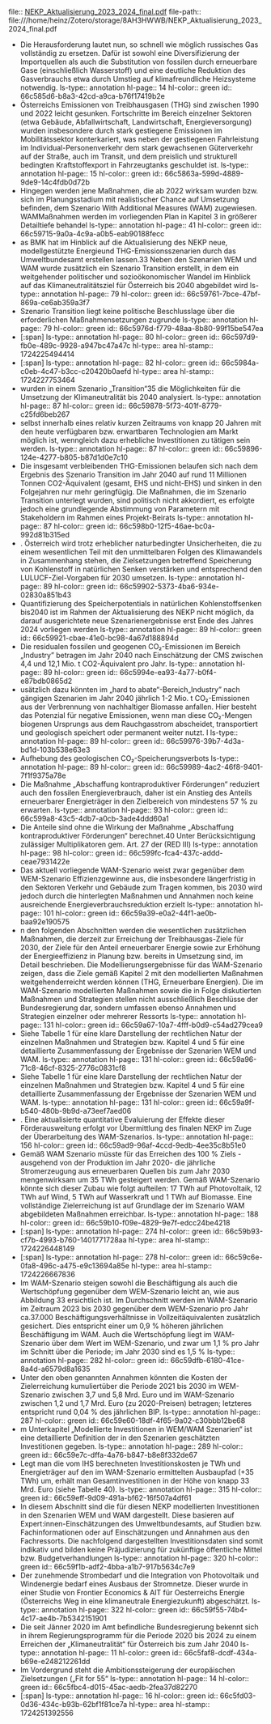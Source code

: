 file:: [NEKP_Aktualisierung_2023_2024_final.pdf](file:///home/heinz/Zotero/storage/8AH3HWWB/NEKP_Aktualisierung_2023_2024_final.pdf)
file-path:: file:///home/heinz/Zotero/storage/8AH3HWWB/NEKP_Aktualisierung_2023_2024_final.pdf

- Die Herausforderung lautet nun, so schnell wie möglich russisches Gas vollständig zu ersetzen. Dafür ist sowohl eine Diversifizierung der Importquellen als auch die Substitution von fossilen durch erneuerbare Gase (einschließlich Wasserstoff) und eine deutliche Reduktion des Gasverbrauchs etwa durch Umstieg auf klimafreundliche Heizsysteme notwendig.
  ls-type:: annotation
  hl-page:: 14
  hl-color:: green
  id:: 66c585d6-b8a3-42cd-a9ca-b76f17419b2e
- Österreichs Emissionen von Treibhausgasen (THG) sind zwischen 1990 und 2022 leicht gesunken. Fortschritte im Bereich einzelner Sektoren (etwa Gebäude, Abfallwirtschaft, Landwirtschaft, Energieversorgung) wurden insbesondere durch stark gestiegene Emissionen im Mobilitätssektor konterkariert, was neben der gestiegenen Fahrleistung im Individual-Personenverkehr dem stark gewachsenen Güterverkehr auf der Straße, auch im Transit, und dem preislich und strukturell bedingten Kraftstoffexport in Fahrzeugtanks geschuldet ist.
  ls-type:: annotation
  hl-page:: 15
  hl-color:: green
  id:: 66c5863a-599d-4889-9de9-14c4fdb0d72b
- Hingegen werden jene Maßnahmen, die ab 2022 wirksam wurden bzw. sich im Planungsstadium mit realistischer Chance auf Umsetzung befinden, dem Szenario With Additional Measures (WAM) zugewiesen. WAMMaßnahmen werden im vorliegenden Plan in Kapitel 3 in größerer Detailtiefe behandel
  ls-type:: annotation
  hl-page:: 41
  hl-color:: green
  id:: 66c59715-9a0a-4c9a-a0b5-eab90188fecc
- as BMK hat im Hinblick auf die Aktualisierung des NEKP neue, modellgestützte Energieund THG-Emissionsszenarien durch das Umweltbundesamt erstellen lassen.33 Neben den Szenarien WEM und WAM wurde zusätzlich ein Szenario Transition erstellt, in dem ein weitgehender politischer und sozioökonomischer Wandel im Hinblick auf das Klimaneutralitätsziel für Österreich bis 2040 abgebildet wird
  ls-type:: annotation
  hl-page:: 79
  hl-color:: green
  id:: 66c59761-7bce-47bf-869a-ce6ab359a3f7
- Szenario Transition liegt keine politische Beschlusslage über die erforderlichen Maßnahmensetzungen zugrunde
  ls-type:: annotation
  hl-page:: 79
  hl-color:: green
  id:: 66c5976d-f779-48aa-8b80-99f15be547ea
- [:span]
  ls-type:: annotation
  hl-page:: 80
  hl-color:: green
  id:: 66c597d9-fb0e-489c-9928-a947bc47a47c
  hl-type:: area
  hl-stamp:: 1724225494414
- [:span]
  ls-type:: annotation
  hl-page:: 82
  hl-color:: green
  id:: 66c5984a-c0eb-4c47-b3cc-c20420b0aefd
  hl-type:: area
  hl-stamp:: 1724227753464
- wurden in einem Szenario „Transition“35 die Möglichkeiten für die Umsetzung der Klimaneutralität bis 2040 analysiert. 
  ls-type:: annotation
  hl-page:: 87
  hl-color:: green
  id:: 66c59878-5f73-401f-8779-c25fd6beb267
- selbst innerhalb eines relativ kurzen Zeitraums von knapp 20 Jahren mit den heute verfügbaren bzw. erwartbaren Technologien am Markt möglich ist, wenngleich dazu erhebliche Investitionen zu tätigen sein werden. 
  ls-type:: annotation
  hl-page:: 87
  hl-color:: green
  id:: 66c59896-124e-4277-b805-b87d1d0e7c10
- Die insgesamt verbleibenden THG-Emissionen belaufen sich nach dem Ergebnis des Szenario Transition im Jahr 2040 auf rund 11 Millionen Tonnen CO2-Äquivalent (gesamt, EHS und nicht-EHS) und sinken in den Folgejahren nur mehr geringfügig. Die Maßnahmen, die im Szenario Transition unterlegt wurden, sind politisch nicht akkordiert, es erfolgte jedoch eine grundlegende Abstimmung von Parametern mit Stakeholdern im Rahmen eines Projekt-Beirats
  ls-type:: annotation
  hl-page:: 87
  hl-color:: green
  id:: 66c598b0-12f5-46ae-bc0a-992d81b315ed
- . Österreich wird trotz erheblicher naturbedingter Unsicherheiten, die zu einem wesentlichen Teil mit den unmittelbaren Folgen des Klimawandels in Zusammenhang stehen, die Zielsetzungen betreffend Speicherung von Kohlenstoff in natürlichen Senken verstärken und entsprechend den LULUCF-Ziel-Vorgaben für 2030 umsetzen. 
  ls-type:: annotation
  hl-page:: 89
  hl-color:: green
  id:: 66c59902-5373-4ba6-934e-02830a851b43
- Quantifizierung des Speicherpotentials in natürlichen Kohlenstoffsenken bis2040 ist im Rahmen der Aktualisierung des NEKP nicht möglich, da darauf ausgerichtete neue Szenarienergebnisse erst Ende des Jahres 2024 vorliegen werden
  ls-type:: annotation
  hl-page:: 89
  hl-color:: green
  id:: 66c59921-cbae-41e0-bc98-4a67d188894d
- Die residualen fossilen und geogenen CO₂-Emissionen im Bereich „Industry” betragen im Jahr 2040 nach Einschätzung der CMS zwischen 4,4 und 12,1 Mio. t CO2-Äquivalent pro Jahr. 
  ls-type:: annotation
  hl-page:: 89
  hl-color:: green
  id:: 66c5994e-ea93-4a77-b0f4-e87bdb0865d2
- usätzlich dazu könnten im „hard to abate“-Bereich„Industry” nach gängigen Szenarien im Jahr 2040 jährlich 1-2 Mio. t CO₂-Emissionen aus der Verbrennung von nachhaltiger Biomasse anfallen. Hier besteht das Potenzial für negative Emissionen, wenn man diese CO₂-Mengen biogenen Ursprungs aus dem Rauchgasstrom abscheidet, transportiert und geologisch speichert oder permanent weiter nutzt. I
  ls-type:: annotation
  hl-page:: 89
  hl-color:: green
  id:: 66c59976-39b7-4d3a-bd1d-103b538e63e3
- Aufhebung des geologischen CO₂-Speicherungsverbots 
  ls-type:: annotation
  hl-page:: 89
  hl-color:: green
  id:: 66c59989-4ac2-46f8-9401-7f1f9375a78e
- Die Maßnahme „Abschaffung kontraproduktiver Förderungen“ reduziert auch den fossilen Energieverbrauch, daher ist ein Anstieg des Anteils erneuerbarer Energieträger in den Zielbereich von mindestens 57 % zu erwarten.
  ls-type:: annotation
  hl-page:: 93
  hl-color:: green
  id:: 66c599a8-43c5-4db7-a0cb-3ade4ddd60a1
- Die Anteile sind ohne die Wirkung der Maßnahme „Abschaffung kontraproduktiver Förderungen“ berechnet.40 Unter Berücksichtigung zulässiger Multiplikatoren gem. Art. 27 der (RED III)
  ls-type:: annotation
  hl-page:: 98
  hl-color:: green
  id:: 66c599fc-fca4-437c-addd-ceae7931422e
- Das aktuell vorliegende WAM-Szenario weist zwar gegenüber dem WEM-Szenario Effizienzgewinne aus, die insbesondere längerfristig in den Sektoren Verkehr und Gebäude zum Tragen kommen, bis 2030 wird jedoch durch die hinterlegten Maßnahmen und Annahmen noch keine ausreichende Energieverbrauchsreduktion erzielt
  ls-type:: annotation
  hl-page:: 101
  hl-color:: green
  id:: 66c59a39-e0a2-44f1-ae0b-baa92e190575
- n den folgenden Abschnitten werden die wesentlichen zusätzlichen Maßnahmen, die derzeit zur Erreichung der Treibhausgas-Ziele für 2030, der Ziele für den Anteil erneuerbarer Energie sowie zur Erhöhung der Energieeffizienz in Planung bzw. bereits in Umsetzung sind, im Detail beschrieben. Die Modellierungsergebnisse für das WAM-Szenario zeigen, dass die Ziele gemäß Kapitel 2 mit den modellierten Maßnahmen weitgehenderreicht werden können (THG, Erneuerbare Energien). Die im WAM-Szenario modellierten Maßnahmen sowie die in Folge diskutierten Maßnahmen und Strategien stellen nicht ausschließlich Beschlüsse der Bundesregierung dar, sondern umfassen ebenso Annahmen und Strategien einzelner oder mehrerer Ressorts
  ls-type:: annotation
  hl-page:: 131
  hl-color:: green
  id:: 66c59a67-10a7-4fff-b0d9-c54ad279cea9
- Siehe Tabelle 1 für eine klare Darstellung der rechtlichen Natur der einzelnen Maßnahmen und Strategien bzw. Kapitel 4 und 5 für eine detaillierte Zusammenfassung der Ergebnisse der Szenarien WEM und WAM.
  ls-type:: annotation
  hl-page:: 131
  hl-color:: green
  id:: 66c59a96-71c8-46cf-8325-2776c0831cf8
- Siehe Tabelle 1 für eine klare Darstellung der rechtlichen Natur der einzelnen Maßnahmen und Strategien bzw. Kapitel 4 und 5 für eine detaillierte Zusammenfassung der Ergebnisse der Szenarien WEM und WAM.
  ls-type:: annotation
  hl-page:: 131
  hl-color:: green
  id:: 66c59a9f-b540-480b-9b9d-a73eef7aed06
- . Eine aktualisierte quantitative Evaluierung der Effekte dieser Förderausweitung erfolgt vor Übermittlung des finalen NEKP im Zuge der Überarbeitung des WAM-Szenarios.
  ls-type:: annotation
  hl-page:: 156
  hl-color:: green
  id:: 66c59ad9-96af-4ccd-9edb-4ee35c8b51e0
- Gemäß WAM Szenario müsste für das Erreichen des 100 % Ziels - ausgehend von der Produktion im Jahr 2020- die jährliche Stromerzeugung aus erneuerbaren Quellen bis zum Jahr 2030 mengenwirksam um 35 TWh gesteigert werden. Gemäß WAM-Szenario könnte sich dieser Zubau wie folgt aufteilen: 17 TWh auf Photovoltaik, 12 TWh auf Wind, 5 TWh auf Wasserkraft und 1 TWh auf Biomasse. Eine vollständige Zielerreichung ist auf Grundlage der im Szenario WAM abgebildeten Maßnahmen erreichbar.
  ls-type:: annotation
  hl-page:: 188
  hl-color:: green
  id:: 66c59b10-f09e-4829-9e7f-edcc24be4218
- [:span]
  ls-type:: annotation
  hl-page:: 274
  hl-color:: green
  id:: 66c59b93-cf7b-4993-b760-1401771728aa
  hl-type:: area
  hl-stamp:: 1724226448149
- [:span]
  ls-type:: annotation
  hl-page:: 278
  hl-color:: green
  id:: 66c59c6e-0fa8-496c-a475-e9c13694a85e
  hl-type:: area
  hl-stamp:: 1724226667836
- Im WAM-Szenario steigen sowohl die Beschäftigung als auch die Wertschöpfung gegenüber dem WEM-Szenario leicht an, wie aus Abbildung 33 ersichtlich ist. Im Durchschnitt werden im WAM-Szenario im Zeitraum 2023 bis 2030 gegenüber dem WEM-Szenario pro Jahr ca.37.000 Beschäftigungsverhältnisse in Vollzeitäquivalenten zusätzlich gesichert. Dies entspricht einer um 0,9 % höheren jährlichen Beschäftigung im WAM. Auch die Wertschöpfung liegt im WAM-Szenario über dem Wert im WEM-Szenario, und zwar um 1,1 % pro Jahr im Schnitt über die Periode; im Jahr 2030 sind es 1,5 %
  ls-type:: annotation
  hl-page:: 282
  hl-color:: green
  id:: 66c59dfb-6180-41ce-8a4d-a6579d8a1635
- Unter den oben genannten Annahmen könnten die Kosten der Zielerreichung kumuliertüber die Periode 2021 bis 2030 im WEM-Szenario zwischen 3,7 und 5,8 Mrd. Euro und im WAM-Szenario zwischen 1,2 und 1,7 Mrd. Euro (zu 2020-Preisen) betragen; letzteres entspricht rund 0,04 % des jährlichen BIP.
  ls-type:: annotation
  hl-page:: 287
  hl-color:: green
  id:: 66c59e60-18df-4f65-9a02-c30bbb12be68
- m Unterkapitel „Modellierte Investitionen in WEM/WAM Szenarien“ ist eine detaillierte Definition der in den Szenarien geschätzten Investitionen gegeben.
  ls-type:: annotation
  hl-page:: 289
  hl-color:: green
  id:: 66c59e7c-dffa-4a76-b847-b8e8f332de67
- Legt man die vom IHS berechneten Investitionskosten je TWh und Energieträger auf den im WAM-Szenario ermittelten Ausbaupfad (+35 TWh) um, erhält man Gesamtinvestitionen in der Höhe von knapp 33 Mrd. Euro (siehe Tabelle 40).
  ls-type:: annotation
  hl-page:: 315
  hl-color:: green
  id:: 66c59eff-9d09-491a-bf62-16f507a4df61
- In diesem Abschnitt sind die für diesen NEKP modellierten Investitionen in den Szenarien WEM und WAM dargestellt. Diese basieren auf Expert:innen-Einschätzungen des Umweltbundesamts, auf Studien bzw. Fachinformationen oder auf Einschätzungen und Annahmen aus den Fachressorts. Die nachfolgend dargestellten Investitionsdaten sind somit indikativ und bilden keine Präjudizierung für zukünftige öffentliche Mittel bzw. Budgetverhandlungen
  ls-type:: annotation
  hl-page:: 320
  hl-color:: green
  id:: 66c59f1b-adf2-4bba-a1b7-917b5634c7e9
- Der zunehmende Strombedarf und die Integration von Photovoltaik und Windenergie bedarf eines Ausbaus der Stromnetze. Dieser wurde in einer Studie von Frontier Economics & AIT für Oesterreichs Energie (Österreichs Weg in eine klimaneutrale Energiezukunft) abgeschätzt.
  ls-type:: annotation
  hl-page:: 322
  hl-color:: green
  id:: 66c59f55-74b4-4c17-ae4b-7b5342151901
- Die seit Jänner 2020 im Amt befindliche Bundesregierung bekennt sich in ihrem Regierungsprogramm für die Periode 2020 bis 2024 zu einem Erreichen der „Klimaneutralität“ für Österreich bis zum Jahr 2040
  ls-type:: annotation
  hl-page:: 11
  hl-color:: green
  id:: 66c5faf8-dcdf-434a-b69e-e248212261dd
- Im Vordergrund steht die Ambitionssteigerung der europäischen Zielsetzungen („Fit for 55“
  ls-type:: annotation
  hl-page:: 14
  hl-color:: green
  id:: 66c5fbc4-d015-45ac-aedb-2fea37d82270
- [:span]
  ls-type:: annotation
  hl-page:: 16
  hl-color:: green
  id:: 66c5fd03-0d36-434c-b93b-62bf1f81ce7a
  hl-type:: area
  hl-stamp:: 1724251392556